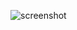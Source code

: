 ![screenshot](https://user-images.githubusercontent.com/46074546/50382537-3afbbd80-06b3-11e9-8da3-84444e725ab3.png)
